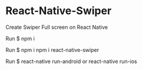 # React-Native-Swiper
Create Swiper Full screen on React Native 

Run $ npm i

Run $ npm i npm i react-native-swiper

Run $ react-native run-android or react-native run-ios
